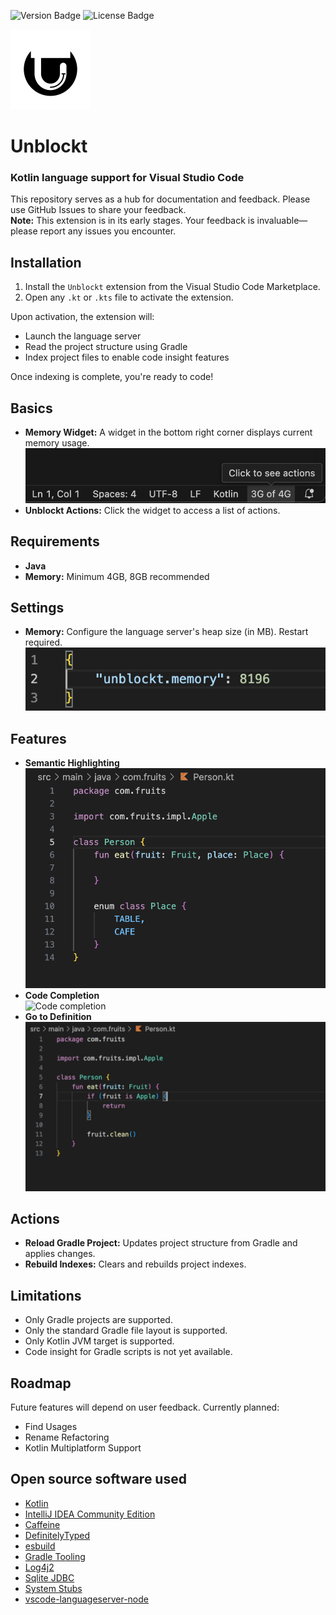 ![Version Badge](https://img.shields.io/badge/version-0.0.1-red)
![License Badge](https://img.shields.io/badge/license-PolyForm_Perimeter_License_1.0.0-green)

<div align=left>
  <picture>
    <source width="128" height="128" media="(prefers-color-scheme: dark)" srcset="images/logo/whiteLogo.png">
    <source width="128" height="128" media="(prefers-color-scheme: light)" srcset="images/logo/blackLogo.png">
    <img width="128" height="128" alt="logo" src="images/logo/blackLogo.png">
  </picture>
</div>

# Unblockt

### Kotlin language support for Visual Studio Code
This repository serves as a hub for documentation and feedback. Please use GitHub Issues to share your feedback.  
**Note:** This extension is in its early stages. Your feedback is invaluable—please report any issues you encounter.

## Installation
1. Install the `Unblockt` extension from the Visual Studio Code Marketplace.
2. Open any `.kt` or `.kts` file to activate the extension.

Upon activation, the extension will:
- Launch the language server
- Read the project structure using Gradle
- Index project files to enable code insight features

Once indexing is complete, you're ready to code!

## Basics
- **Memory Widget:** A widget in the bottom right corner displays current memory usage.  
  ![Memory widget](images/ui/memoryWidget.png)
- **Unblockt Actions:** Click the widget to access a list of actions.

## Requirements
- **Java**
- **Memory:** Minimum 4GB, 8GB recommended

## Settings
- **Memory:** Configure the language server's heap size (in MB). Restart required.  
  ![Memory settings](images/ui/memorySettings.png)

## Features
- **Semantic Highlighting**  
  ![Semantic highlighting](images/code/highlighting.png)
- **Code Completion**  
  ![Code completion](images/code/codeCompletion.gif)
- **Go to Definition**  
  ![Go to definition](images/code/goToDefinition.gif)

## Actions
- **Reload Gradle Project:** Updates project structure from Gradle and applies changes.
- **Rebuild Indexes:** Clears and rebuilds project indexes.

## Limitations
- Only Gradle projects are supported.
- Only the standard Gradle file layout is supported.
- Only Kotlin JVM target is supported.
- Code insight for Gradle scripts is not yet available.

## Roadmap
Future features will depend on user feedback. Currently planned:
- Find Usages
- Rename Refactoring
- Kotlin Multiplatform Support

## Open source software used
- [Kotlin](https://github.com/JetBrains/kotlin)
- [IntelliJ IDEA Community Edition](https://github.com/JetBrains/intellij-community)
- [Caffeine](https://github.com/ben-manes/caffeine)
- [DefinitelyTyped](https://github.com/DefinitelyTyped/DefinitelyTyped)
- [esbuild](https://github.com/evanw/esbuild)
- [Gradle Tooling](https://github.com/gradle/gradle)
- [Log4j2](https://github.com/apache/logging-log4j2)
- [Sqlite JDBC](https://github.com/xerial/sqlite-jdbc)
- [System Stubs](https://github.com/webcompere/system-stubs)
- [vscode-languageserver-node](https://github.com/Microsoft/vscode-languageserver-node)